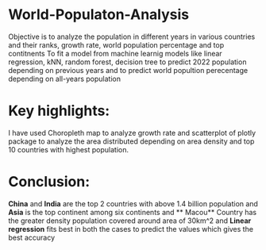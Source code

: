 # World-Populaton-Analysis
Objective is to analyze the population in different years in various countries and their ranks, growth rate, world population percentage and top contitnents
To fit a model from machine learnig models like linear regression, kNN, random forest, decision tree to predict 2022 population depending on previous years and to predict world popultion perecentage depending on all-years population 
# Key highlights:
I have used Choropleth map to analyze growth rate and scatterplot of plotly package to analyze the area distributed depending on area density and top 10 countries with highest population.
# Conclusion:
**China** and **India** are the top 2 countries with above 1.4 billion population and **Asia** is the top continent among six continents and ** Macou** Country has the greater density population covered around area of 30km^2 
and **Linear regression** fits best in both the cases to predict the values which gives the best accuracy
